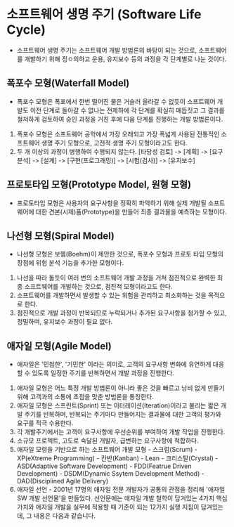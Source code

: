 # 소프트웨어 생명 주기 (Software Life Cycle)
  - 소프트웨어 생명 주기는 소프트웨어 개발 방법론의 바탕이 되는 것으로, 소프트웨어를 개발하기 위해 정ㅇ의하고 운용, 유지보수 등의 과정을 각 단계별로 나눈 것이다.
  
## 폭포수 모형(Waterfall Model)
  - 폭포수 모형은 폭포에서 한번 떨어진 물은 거슬러 올라갈 수 없듯이 소프트웨어 개발도 이전 단계로 돌아갈 수 없나는 전제하에 
  각 단계를 확실히 매듭짓고 그 결과를 철저하게 검토하여 승인 과정을 거친 후에 다음 단계를 진행하는 개발 방법론이다.
  1. 폭포수 모형은 소프트웨어 공학에서 가장 오래되고 가장 폭넓게 사용된 전통적인 소프트웨어 생명 주기 모형으로, 고전적 생명 주기 모형이라고도 한다.
  2. 두 개 이상의 과정이 병행하여 수행되지 않는다.
  [타당성 검토] -> [계획] -> [요구 분석] -> [설계] -> [구현(프로그래밍)] -> [시험(검사)] -> [유지보수]
  
## 프로토타입 모형(Prototype Model, 원형 모형)
  - 프로토타입 모형은 사용자의 요구사항을 정확히 파악하기 위해 실제 개발될 소프트웨어에 대한 견본(시제)품(Prototype)을 만들어 최종 결과물을 예측하는 모형이다.

## 나선형 모형(Spiral Model)
  - 나선형 모형은 보헴(Boehm)이 제안한 것으로, 폭포수 모형과 프로토 타입 모형의 장점에 위험 분석 기능을 추가한 모형이다.
  1. 나선을 따라 돌듯이 여러 번의 소프트웨어 개발 과정을 거쳐 점진적으로 완벽한 최종 소프트웨어를 개발하는 것으로, 점진적 모형이라고도 한다.
  2. 소프트웨어를 개발하면서 발생할 수 있는 위험을 관리하고 최소화하는 것을 목적으로 한다.
  3. 점진적으로 개발 과정이 반복되므로 누락되거나 추가된 요구사항을 첨가할 수 있고, 정밀하며, 유지보수 과정이 필요 없다.

## 애자일 모형(Agile Model)
  - 애자일은 '민첩한', '기민한' 이라는 의미로, 고객의 요구사항 변화에 유연하게 대응할 수 있도록 일정한 주기를 반복하면서 개발 과정을 진행한다.
  1. 애자일 모형은 어느 특정 개발 방법론이 아니라 좋은 것을 빠르고 낭비 없게 만들기 위해 고객과의 소통에 초점을 맞춘 방법론을 통칭한다.
  2. 애자일 모형은 스프린트(Sprint) 또는 이터레이션(Iteration)이라고 불리는 짧은 개발 주기를 반복하며, 반복되는 주기마다 만들어지는 결과물에 대한 고객의 평가와 요구를 적극 수용한다.
  3. 각 개발주기에서는 고객이 요구사항에 우선순위를 부여하여 개발 작업을 진행한다.
  4. 소규모 프로젝트, 고도로 숙달된 개발자, 급변하는 요구사항에 적합하다.
  5. 애자일 모령을 기반으로 하는 소프트웨어 개발 모형
    - 스크럼(Scrum)
    - XP(eXtreme Programming)
    - 칸반(Kanban)
    - Lean
    - 크리스탈(Crystal)
    - ASD(Adaptive Software Development)
    - FDD(Featrue Driven Development)
    - DSDM(Dynamic Ssytem Development Method)
    - DAD(Disciplined Agile Delivery)
   6. 애자일 선언
    - 2001년 17명의 애자일 전문 개발자가 공통의 관점을 정리해 '애자일 SW 개발 선언물'을 만들었다.
    선언문에는 애자일 개발 철학이 담겨있는 4가지 핵심 가치와 애자일 개발을 실무에 적용할 때 기준이 되는 12가지 실행 지침이 담겨있는데, 그 내용은 다음과 같습니다.
    
    

